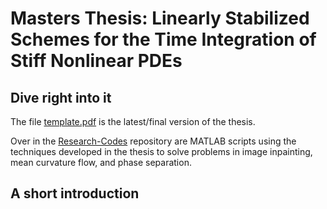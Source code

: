 # Masters Thesis: Linearly Stabilized Schemes for the Time Integration of Stiff Nonlinear PDEs

## Dive right into it
The file [template.pdf](./template.pdf) is the latest/final version of the thesis.

Over in the [Research-Codes](https://github.com/kevstter/Research-Codes) repository are MATLAB scripts using the techniques developed in the thesis to solve problems in image inpainting, mean curvature flow, and phase separation.

## A short introduction
